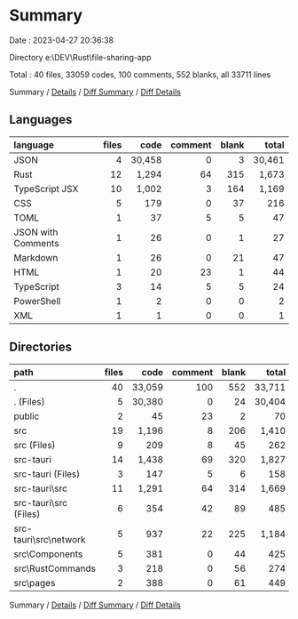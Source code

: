 # Summary

Date : 2023-04-27 20:36:38

Directory e:\\DEV\\Rust\\file-sharing-app

Total : 40 files,  33059 codes, 100 comments, 552 blanks, all 33711 lines

Summary / [Details](details.md) / [Diff Summary](diff.md) / [Diff Details](diff-details.md)

## Languages
| language | files | code | comment | blank | total |
| :--- | ---: | ---: | ---: | ---: | ---: |
| JSON | 4 | 30,458 | 0 | 3 | 30,461 |
| Rust | 12 | 1,294 | 64 | 315 | 1,673 |
| TypeScript JSX | 10 | 1,002 | 3 | 164 | 1,169 |
| CSS | 5 | 179 | 0 | 37 | 216 |
| TOML | 1 | 37 | 5 | 5 | 47 |
| JSON with Comments | 1 | 26 | 0 | 1 | 27 |
| Markdown | 1 | 26 | 0 | 21 | 47 |
| HTML | 1 | 20 | 23 | 1 | 44 |
| TypeScript | 3 | 14 | 5 | 5 | 24 |
| PowerShell | 1 | 2 | 0 | 0 | 2 |
| XML | 1 | 1 | 0 | 0 | 1 |

## Directories
| path | files | code | comment | blank | total |
| :--- | ---: | ---: | ---: | ---: | ---: |
| . | 40 | 33,059 | 100 | 552 | 33,711 |
| . (Files) | 5 | 30,380 | 0 | 24 | 30,404 |
| public | 2 | 45 | 23 | 2 | 70 |
| src | 19 | 1,196 | 8 | 206 | 1,410 |
| src (Files) | 9 | 209 | 8 | 45 | 262 |
| src-tauri | 14 | 1,438 | 69 | 320 | 1,827 |
| src-tauri (Files) | 3 | 147 | 5 | 6 | 158 |
| src-tauri\\src | 11 | 1,291 | 64 | 314 | 1,669 |
| src-tauri\\src (Files) | 6 | 354 | 42 | 89 | 485 |
| src-tauri\\src\\network | 5 | 937 | 22 | 225 | 1,184 |
| src\\Components | 5 | 381 | 0 | 44 | 425 |
| src\\RustCommands | 3 | 218 | 0 | 56 | 274 |
| src\\pages | 2 | 388 | 0 | 61 | 449 |

Summary / [Details](details.md) / [Diff Summary](diff.md) / [Diff Details](diff-details.md)